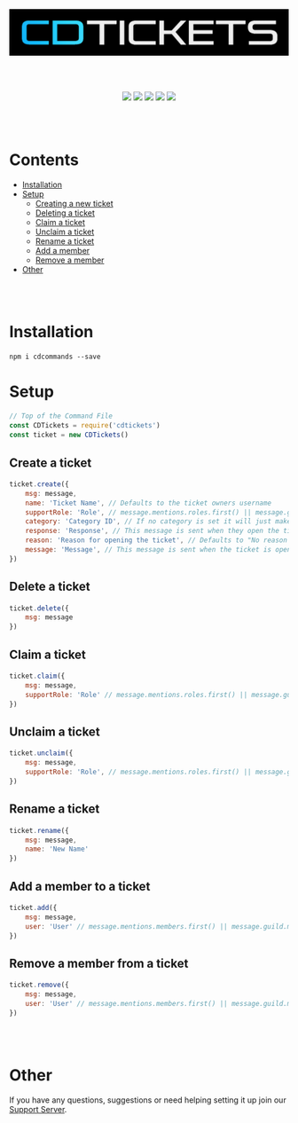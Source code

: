 <div style="text-align:center"><a href="https://discord.gg/jUNbV5u"><img src="./cdtickets.png"></a></div>

<br></br>

<div style="text-align:center">
<a href="https://discord.com/invite/jUNbV5u"><img src="https://img.shields.io/discord/769710808435261490.svg"></a>
<a href="https://www.npmjs.com/package/cdtickets"><img src="https://img.shields.io/npm/dt/cdtickets.svg"></a>
<a href="https://www.npmjs.com/package/cdtickets"><img src="https://img.shields.io/npm/dm/cdtickets.svg?style=color=blue"></a>
<a href="https://www.npmjs.com/package/cdtickets"><img src="https://img.shields.io/npm/v/cdtickets.svg?style=color=blue"></a>
<a href="https://github.com/CreativeDevelopments/CDTickets"><img src="https://img.shields.io/badge/license-MIT-blue.svg?style=flat-square"></a>
</div>

<br></br>

# Contents
- [Installation](#installation)
- [Setup](#setup)
    - [Creating a new ticket](##create-a-ticket)
    - [Deleting a ticket](##delete-a-ticket)
    - [Claim a ticket](##claim-a-ticket)
    - [Unclaim a ticket](##unclaim-a-ticket)
    - [Rename a ticket](##rename-a-ticket)
    - [Add a member](##add-a-member-to-a-ticket)
    - [Remove a member](##remove-a-member-from-a-ticket)
- [Other](#other)

<br></br>

# Installation
```
npm i cdcommands --save
```

# Setup
```js
// Top of the Command File
const CDTickets = require('cdtickets')
const ticket = new CDTickets()
```

## Create a ticket
```js
ticket.create({
    msg: message,
    name: 'Ticket Name', // Defaults to the ticket owners username
    supportRole: 'Role', // message.mentions.roles.first() || message.guild.cache.roles.get(args[argNumber])
    category: 'Category ID', // If no category is set it will just make a channel at the top of the server
    response: 'Response', // This message is sent when they open the ticket - Defaults to "Your ticket has successfully been created in #channel
    reason: 'Reason for opening the ticket', // Defaults to "No reason provided"
    message: 'Message', // This message is sent when the ticket is opened, will also ping the user and the support role
})
```

## Delete a ticket
```js
ticket.delete({
    msg: message
})
```

## Claim a ticket
```js
ticket.claim({
    msg: message,
    supportRole: 'Role' // message.mentions.roles.first() || message.guild.cache.roles.get(args[argNumber])
})
```

## Unclaim a ticket
```js
ticket.unclaim({
    msg: message,
    supportRole: 'Role', // message.mentions.roles.first() || message.guild.cache.roles.get(args[argNumber])
})
```

## Rename a ticket
```js
ticket.rename({
    msg: message,
    name: 'New Name'
})
```

## Add a member to a ticket
```js
ticket.add({
    msg: message,
    user: 'User' // message.mentions.members.first() || message.guild.members.cache.get(args[argNumber])
})
```

## Remove a member from a ticket
```js
ticket.remove({
    msg: message,
    user: 'User' // message.mentions.members.first() || message.guild.members.cache.get(args[argNumber])
})
```
<br></br>

# Other
If you have any questions, suggestions or need helping setting it up join our [Support Server](https://discord.gg/jUNbV5u). 

